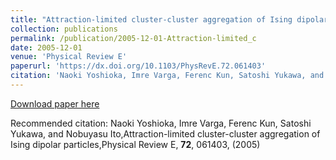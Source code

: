 ```yaml
---
title: "Attraction-limited cluster-cluster aggregation of Ising dipolar particles"
collection: publications
permalink: /publication/2005-12-01-Attraction-limited_c
date: 2005-12-01
venue: 'Physical Review E'
paperurl: 'https://dx.doi.org/10.1103/PhysRevE.72.061403'
citation: 'Naoki Yoshioka, Imre Varga, Ferenc Kun, Satoshi Yukawa, and Nobuyasu Ito,Attraction-limited cluster-cluster aggregation of Ising dipolar particles,Physical Review E, <b>72</b>, 061403, (2005)'
---
```


<a href='https://dx.doi.org/10.1103/PhysRevE.72.061403'>Download paper here</a>

Recommended citation: Naoki Yoshioka, Imre Varga, Ferenc Kun, Satoshi Yukawa, and Nobuyasu Ito,Attraction-limited cluster-cluster aggregation of Ising dipolar particles,Physical Review E, <b>72</b>, 061403, (2005)